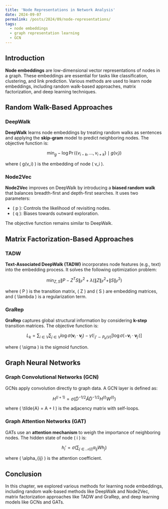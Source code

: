 ```yaml
---
title: 'Node Representations in Network Analysis'
date: 2024-09-07
permalink: /posts/2024/09/node-representations/
tags:
  - node embeddings
  - graph representation learning
  - GCN
---
```


## Introduction

**Node embeddings** are low-dimensional vector representations of nodes in a graph. These embeddings are essential for tasks like classification, clustering, and link prediction. Various methods are used to learn node embeddings, including random walk-based approaches, matrix factorization, and deep learning techniques.

## Random Walk-Based Approaches

### DeepWalk

**DeepWalk** learns node embeddings by treating random walks as sentences and applying the **skip-gram** model to predict neighboring nodes. The objective function is:

$$
\min_g -\log \Pr(\{v_{i-k}, \dots, v_{i+k} \} \mid g(v_i))
$$

where \( g(v_i) \) is the embedding of node \( v_i \).

### Node2Vec

**Node2Vec** improves on DeepWalk by introducing a **biased random walk** that balances breadth-first and depth-first searches. It uses two parameters:
- \( p \): Controls the likelihood of revisiting nodes.
- \( q \): Biases towards outward exploration.

The objective function remains similar to DeepWalk.

## Matrix Factorization-Based Approaches

### TADW

**Text-Associated DeepWalk (TADW)** incorporates node features (e.g., text) into the embedding process. It solves the following optimization problem:

$$
\min_{Z, S} \|P - Z^T S\|_F^2 + \lambda (\|Z\|_F^2 + \|S\|_F^2)
$$

where \( P \) is the transition matrix, \( Z \) and \( S \) are embedding matrices, and \( \lambda \) is a regularization term.

### GraRep

**GraRep** captures global structural information by considering **k-step** transition matrices. The objective function is:

$$
L_k = \sum_{i \in V} \sum_{j \in V} \log \sigma( \mathbf{v}_i \cdot \mathbf{v}_j ) - \gamma \mathbb{E}_{j' \sim P_k(V)} [\log \sigma(- \mathbf{v}_i \cdot \mathbf{v}_{j'})]
$$

where \( \sigma \) is the sigmoid function.

## Graph Neural Networks

### Graph Convolutional Networks (GCN)

GCNs apply convolution directly to graph data. A GCN layer is defined as:

$$
H^{(l+1)} = \sigma(\tilde{D}^{-1/2} \tilde{A} \tilde{D}^{-1/2} H^{(l)} W^{(l)})
$$

where \( \tilde{A} = A + I \) is the adjacency matrix with self-loops.

### Graph Attention Networks (GAT)

GATs use an **attention mechanism** to weigh the importance of neighboring nodes. The hidden state of node \( i \) is:

$$
h_i' = \sigma \left( \sum_{j \in \mathcal{N}(i)} \alpha_{ij} W h_j \right)
$$

where \( \alpha_{ij} \) is the attention coefficient.

## Conclusion

In this chapter, we explored various methods for learning node embeddings, including random walk-based methods like DeepWalk and Node2Vec, matrix factorization approaches like TADW and GraRep, and deep learning models like GCNs and GATs.

